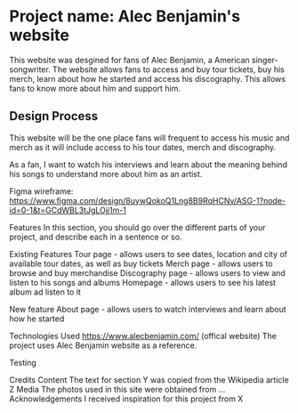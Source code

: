 # Project name: Alec Benjamin's website
This website was desgined for fans of Alec Benjamin, a American singer-songwriter. The website allows fans to access and buy tour tickets, buy his merch, learn about how he started and access his discography. This allows fans to know more about him and support him.


## Design Process
This website will be the one place fans will frequent to access his music and merch as it will include access to his tour dates, merch and discography.   

As a fan, I want to watch his interviews and learn about the meaning behind his songs to understand more about him as an artist. 

Figma wireframe: https://www.figma.com/design/8uywQokoQ1Lng8B9RqHCNv/ASG-1?node-id=0-1&t=GCdWBL3tJgLOjj1m-1

Features
In this section, you should go over the different parts of your project, and describe each in a sentence or so.

Existing Features
Tour page - allows users to see dates, location and city of available tour dates, as well as buy tickets
Merch page - allows users to browse and buy merchandise
Discography page - allows users to view and listen to his songs and albums
Homepage - allows users to see his latest album ad listen to it 

New feature
About page - allows users to watch interviews and learn about how he started

Technologies Used
https://www.alecbenjamin.com/ (offical website)
The project uses Alec Benjamin website as a reference.

Testing
<!-- For any scenarios that have not been automated, test the user stories manually and provide as much detail as is relevant. A particularly useful form for describing your testing process is via scenarios, such as:

Contact form:
Go to the "Contact Us" page
Try to submit the empty form and verify that an error message about the required fields appears
Try to submit the form with an invalid email address and verify that a relevant error message appears
Try to submit the form with all inputs valid and verify that a success message appears.
In addition, you should mention in this section how your project looks and works on different browsers and screen sizes.

You should also mention in this section any interesting bugs or problems you discovered during your testing, even if you haven't addressed them yet.

If this section grows too long, you may want to split it off into a separate file and link to it from here. -->

Credits
Content
The text for section Y was copied from the Wikipedia article Z
Media
The photos used in this site were obtained from ...
Acknowledgements
I received inspiration for this project from X
